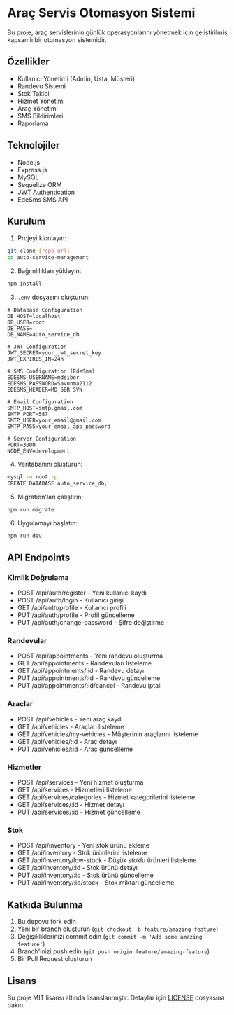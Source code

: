 # Araç Servis Otomasyon Sistemi

Bu proje, araç servislerinin günlük operasyonlarını yönetmek için geliştirilmiş kapsamlı bir otomasyon sistemidir.

## Özellikler

- Kullanıcı Yönetimi (Admin, Usta, Müşteri)
- Randevu Sistemi
- Stok Takibi
- Hizmet Yönetimi
- Araç Yönetimi
- SMS Bildirimleri
- Raporlama

## Teknolojiler

- Node.js
- Express.js
- MySQL
- Sequelize ORM
- JWT Authentication
- EdeSms SMS API

## Kurulum

1. Projeyi klonlayın:
```bash
git clone [repo-url]
cd auto-service-management
```

2. Bağımlılıkları yükleyin:
```bash
npm install
```

3. `.env` dosyasını oluşturun:
```env
# Database Configuration
DB_HOST=localhost
DB_USER=root
DB_PASS=
DB_NAME=auto_service_db

# JWT Configuration
JWT_SECRET=your_jwt_secret_key
JWT_EXPIRES_IN=24h

# SMS Configuration (EdeSms)
EDESMS_USERNAME=mdsiber
EDESMS_PASSWORD=Savunma2112
EDESMS_HEADER=MD SBR SVN

# Email Configuration
SMTP_HOST=smtp.gmail.com
SMTP_PORT=587
SMTP_USER=your_email@gmail.com
SMTP_PASS=your_email_app_password

# Server Configuration
PORT=3000
NODE_ENV=development
```

4. Veritabanını oluşturun:
```bash
mysql -u root -p
CREATE DATABASE auto_service_db;
```

5. Migration'ları çalıştırın:
```bash
npm run migrate
```

6. Uygulamayı başlatın:
```bash
npm run dev
```

## API Endpoints

### Kimlik Doğrulama
- POST /api/auth/register - Yeni kullanıcı kaydı
- POST /api/auth/login - Kullanıcı girişi
- GET /api/auth/profile - Kullanıcı profili
- PUT /api/auth/profile - Profil güncelleme
- PUT /api/auth/change-password - Şifre değiştirme

### Randevular
- POST /api/appointments - Yeni randevu oluşturma
- GET /api/appointments - Randevuları listeleme
- GET /api/appointments/:id - Randevu detayı
- PUT /api/appointments/:id - Randevu güncelleme
- PUT /api/appointments/:id/cancel - Randevu iptali

### Araçlar
- POST /api/vehicles - Yeni araç kaydı
- GET /api/vehicles - Araçları listeleme
- GET /api/vehicles/my-vehicles - Müşterinin araçlarını listeleme
- GET /api/vehicles/:id - Araç detayı
- PUT /api/vehicles/:id - Araç güncelleme

### Hizmetler
- POST /api/services - Yeni hizmet oluşturma
- GET /api/services - Hizmetleri listeleme
- GET /api/services/categories - Hizmet kategorilerini listeleme
- GET /api/services/:id - Hizmet detayı
- PUT /api/services/:id - Hizmet güncelleme

### Stok
- POST /api/inventory - Yeni stok ürünü ekleme
- GET /api/inventory - Stok ürünlerini listeleme
- GET /api/inventory/low-stock - Düşük stoklu ürünleri listeleme
- GET /api/inventory/:id - Stok ürünü detayı
- PUT /api/inventory/:id - Stok ürünü güncelleme
- PUT /api/inventory/:id/stock - Stok miktarı güncelleme

## Katkıda Bulunma

1. Bu depoyu fork edin
2. Yeni bir branch oluşturun (`git checkout -b feature/amazing-feature`)
3. Değişikliklerinizi commit edin (`git commit -m 'Add some amazing feature'`)
4. Branch'inizi push edin (`git push origin feature/amazing-feature`)
5. Bir Pull Request oluşturun

## Lisans

Bu proje MIT lisansı altında lisanslanmıştır. Detaylar için [LICENSE](LICENSE) dosyasına bakın. 